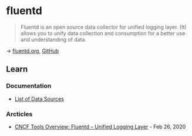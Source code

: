 # fluentd

> Fluentd is an open source data collector for unified logging layer. (It) allows you to unify data collection and consumption for a better use and understanding of data.

→ [fluentd.org](https://www.fluentd.org/), [GitHub](https://github.com/fluent/fluentd/)

## Learn

### Documentation

- [List of Data Sources](https://www.fluentd.org/datasources)

### Arcticles

- [CNCF Tools Overview: Fluentd – Unified Logging Layer](https://www.cncf.io/blog/2020/02/26/cncf-tools-overview-fluentd-unified-logging-layer/) - Feb 26, 2020
